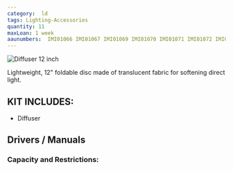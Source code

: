 ```yaml
---
category:  ld
tags: Lighting-Accessories
quantity: 11
maxLoan: 1 week
aaunumbers:  IMI01066 IMI01067 IMI01069 IMI01070 IMI01071 IMI01072 IMI01073 IMI01074 IMI01075 IMI01076 IMI01077
---
```

![Diffuser 12 inch](https://www.bhphotovideo.com/cdn-cgi/image/fit=scale-down,width=500,quality=95/https://www.bhphotovideo.com/images/images500x500/Photoflex_DL_1152WT_LiteDisc_Circular_Reflector_White_1468412316_42106.jpg)

Lightweight, 12"  foldable disc made of translucent fabric for softening direct light.
## KIT INCLUDES:
-  Diffuser

## Drivers / Manuals
[]()



### Capacity and Restrictions:
